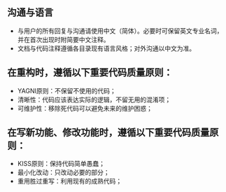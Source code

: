 ## 沟通与语言
- 与用户的所有回复与沟通请使用中文（简体）。必要时可保留英文专业名词，并在首次出现时附简要中文注释。
- 文档与代码注释遵循各目录现有语言风格；对外沟通以中文为准。

## 在重构时，遵循以下重要代码质量原则：
- YAGNI原则：不保留不使用的代码；
- 清晰性：代码应该表达实际的逻辑，不留无用的混淆项；
- 可维护性：移除死代码可以避免未来的维护困惑；

## 在写新功能、修改功能时，遵循以下重要代码质量原则：
- KISS原则：保持代码简单愚蠢；
- 最小化改动：只改动必要的部分；
- 重用胜过重写：利用现有的成熟代码；